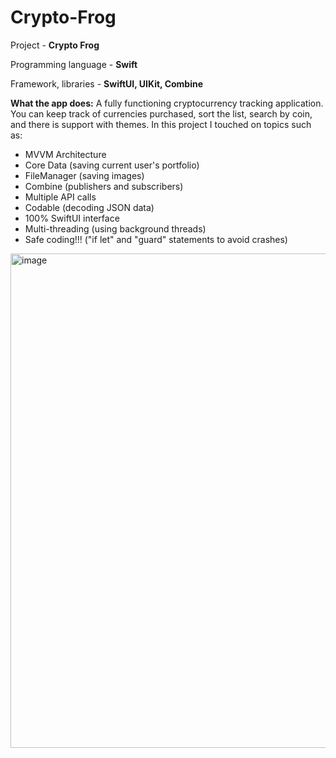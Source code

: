 # Crypto-Frog

Project - **Crypto Frog**

Programming language - **Swift**

Framework, libraries - **SwiftUI, UIKit, Combine**

**What the app does:**
A fully functioning cryptocurrency tracking application. You can keep track of currencies purchased, sort the list, search by coin, and there is support with themes. In this project I touched on topics such as: 
- MVVM Architecture
- Core Data (saving current user's portfolio)
- FileManager (saving images)
- Combine (publishers and subscribers)
- Multiple API calls
- Codable (decoding JSON data)
- 100% SwiftUI interface
- Multi-threading (using background threads)
- Safe coding!!! ("if let" and "guard" statements to avoid crashes)
<img width="791" alt="image" src="https://user-images.githubusercontent.com/107930591/216073909-c5bb3f31-e2b4-4616-b8ed-c8188c3cc911.png">
